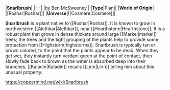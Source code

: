 |**Snarlbrush**|
|-|-|
|by  Ben McSweeney |
|**Type**|Plant|
|**World of Origin**|[[Roshar\|Roshar]]|
|**Universe**|[[Cosmere\|Cosmere]]|

**Snarlbrush** is a plant native to [[Roshar\|Roshar]]. It is known to grow in northwestern [[Alethkar\|Alethkar]], near [[Hearthstone\|Hearthstone]].
It is a robust plant that grows in dense thickets around large [[Markel\|markel]] trees; the trees and the tight grouping of the plants help to provide some protection from [[Highstorm\|highstorms]].
Snarlbrush is typically tan or brown colored, to the point that the plants appear to be dead. When they get wet, they instantly turn verdant green at the point of contact, then slowly fade back to brown as the water is absorbed deep into their branches. [[Kaladin\|Kaladin]] recalls [[Lirin\|Lirin]] telling him about this unusual property.



https://coppermind.net/wiki/Snarlbrush